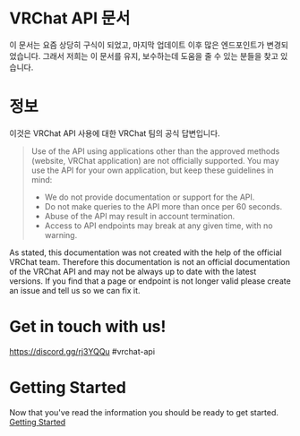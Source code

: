 # VRChat API 문서

이 문서는 요즘 상당히 구식이 되었고, 마지막 업데이트 이후 많은 엔드포인트가 변경되었습니다. 그래서 저희는 이 문서를 유지, 보수하는데 도움을 줄 수 있는 분들을 찾고 있습니다.

# 정보

이것은 VRChat API 사용에 대한 VRChat 팀의 공식 답변입니다.

> Use of the API using applications other than the approved methods (website, VRChat application) are not officially supported. You may use the API for your own application, but keep these guidelines in mind:
> * We do not provide documentation or support for the API.
> * Do not make queries to the API more than once per 60 seconds.
> * Abuse of the API may result in account termination.
> * Access to API endpoints may break at any given time, with no warning.

As stated, this documentation was not created with the help of the official VRChat team. Therefore this documentation is not an official documentation of the VRChat API and may not be always up to date with the latest versions. If you find that a page or endpoint is not longer valid please create an issue and tell us so we can fix it.

# Get in touch with us!

https://discord.gg/rj3YQQu #vrchat-api

# Getting Started

Now that you've read the information you should be ready to get started.
[Getting Started](GettingStarted.md)
